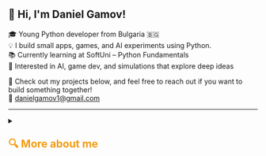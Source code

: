 
## 👋 Hi, I'm Daniel Gamov!

🎓 Young Python developer from Bulgaria 🇧🇬  
💡 I build small apps, games, and AI experiments using Python.  
📚 Currently learning at SoftUni – Python Fundamentals  
🤖 Interested in AI, game dev, and simulations that explore deep ideas  

📁 Check out my projects below, and feel free to reach out if you want to build something together!  
📧 danielgamov1@gmail.com

---
<details>
<summary><h3><span style="color:#f39c12; font-size: 1.3em;">🔍 More about me</span></h3></summary>

## 🚀 What I Love

🤖 I'm learning about Artificial Intelligence and trying to understand it deeply — so I can build my own AI one day!  
🎮 I love creating games and bringing fun ideas to life.  
🌎 I'm also creating simulations and systems that help me grow in programming and explore the philosophy of how things work.

---

## 🛠️ Skills

### 🐍 Python:
- **Tkinter** – GUI apps → [Tkinter Projects](https://github.com/Daniel-Gamov/Tkinker_progects)
- **Basic algorithms** – things like:
  - Sorting (e.g. bubble sort)
  - Searching (e.g. binary search)
  - Math logic (e.g. multiplication tables, factorials)
  - Fibonacci, working with lists/dictionaries, text parsing
- **Pygame** – I'm currently learning it and building a game project.

### 🦾 AI:
- I hold 2 certificates:  
  - `AI for Data Analysis`  
  - `AI for Education and Self-Education`  
- I’m also studying AI at SoftUni and learning about prompts, logic, and human-like behavior.

---

## 🤝 Let's Collaborate!

Looking for a motivated Python buddy? 😁  
If you're into game dev, AI, or building cool apps – let’s learn together and create something legendary! 💥

📩 Feel free to open an issue or message me here on GitHub.

---

## 📁 Projects

| 🔧 Project Name             | 💡 Description                     |
|----------------------------|-------------------------------------|
| `Tkinter_projects`         | Beginner GUI apps with music & math 🎵🧠 |
| `SoftUni_tasks_and_projects` | My coding journey at SoftUni 📘     |
| `Python Fun Little Games`  | Small games and experiments 🎖️       |

---

## 📊 GitHub Stats

![Daniel's GitHub Stats](https://github-readme-stats.vercel.app/api?username=Daniel-Gamov&show_icons=true&theme=radical)

![Top Langs](https://github-readme-stats.vercel.app/api/top-langs/?username=Daniel-Gamov&layout=compact&theme=vision-friendly-dark)

---

## 📫 Contact Me

📧 [danielgamov1@gmail.com](mailto:danielgamov1@gmail.com)
